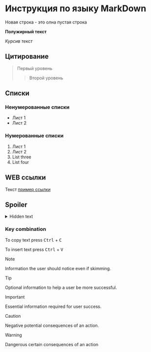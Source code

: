 # Инструкция по языку MarkDown

Новая строка - это олна пустая строка

**Полужирный текст**

*Курсив текст*

## Цитирование
> Первый уровень
>> Второй уровень

## Списки
### Ненумерованные списки
* Лист 1
* Лист 2
### Нумерованные списки
1. Лист 1
2. Лист 2
3. List three
4. List four

## WEB ссылки
Текст [пример ссылки](http.example.com "Всплывающая подсказка")

## Spoiler
<details>
    <summary>Hidden text</summary>
    Text
</details>

### Key combination
To copy text press  <kbd>Ctrl</kbd> + <kbd>C</kbd> 

 To insert text press <kbd>Ctrl</kbd> + <kbd>V</kbd>

> [!NOTE]
> Information the user should notice even if skimming.

> [!TIP]
> Optional information to help a user be more successful.

> [!IMPORTANT]
> Essential information required for user success.

> [!CAUTION]
> Negative potential consequences of an action.

> [!WARNING]
> Dangerous certain consequences of an action
